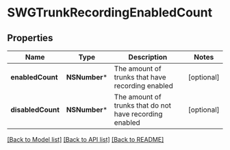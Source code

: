 # SWGTrunkRecordingEnabledCount

## Properties
Name | Type | Description | Notes
------------ | ------------- | ------------- | -------------
**enabledCount** | **NSNumber*** | The amount of trunks that have recording enabled | [optional] 
**disabledCount** | **NSNumber*** | The amount of trunks that do not have recording enabled | [optional] 

[[Back to Model list]](../README.md#documentation-for-models) [[Back to API list]](../README.md#documentation-for-api-endpoints) [[Back to README]](../README.md)



